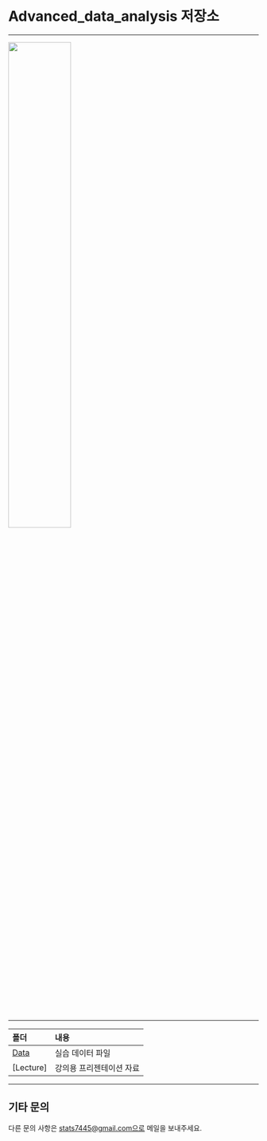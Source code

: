 # Advanced_data_analysis 저장소
---

<img src = "[cover.png](https://github.com/LEE1026icarus/Advanced_data_analysis_sample/issues/1#issue-1880547661)https://github.com/LEE1026icarus/Advanced_data_analysis_sample/issues/1#issue-1880547661" width="50%">

---

폴더           | 내용
:------------- |:-------------
[Data](https://github.com/LEE1026icarus/Advanced_data_analysis_sample/tree/main/data) | 실습 데이터 파일
[Lecture] | 강의용 프리젠테이션 자료

---
## 기타 문의
다른 문의 사항은 stats7445@gmail.com으로 메일을 보내주세요.
